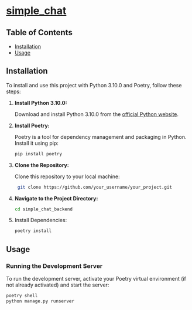# [simple_chat](simple_chat)


## Table of Contents
- [Installation](#installation)
- [Usage](#usage)

## Installation

To install and use this project with Python 3.10.0 and Poetry, follow these steps:

1. **Install Python 3.10.0:**

   Download and install Python 3.10.0 from the [official Python website](https://www.python.org/downloads/release/python-3100/).

2. **Install Poetry:**

   Poetry is a tool for dependency management and packaging in Python. Install it using pip:

   ```bash
   pip install poetry

3. **Clone the Repository:**

    Clone this repository to your local machine:

   ```bash
    git clone https://github.com/your_username/your_project.git

4. **Navigate to the Project Directory:**

    ```bash
    cd simple_chat_backend

5. Install Dependencies:

    ```bash
    poetry install

## Usage

### Running the Development Server

To run the development server, activate your Poetry virtual environment (if not already activated) and start the server:

```bash
poetry shell
python manage.py runserver